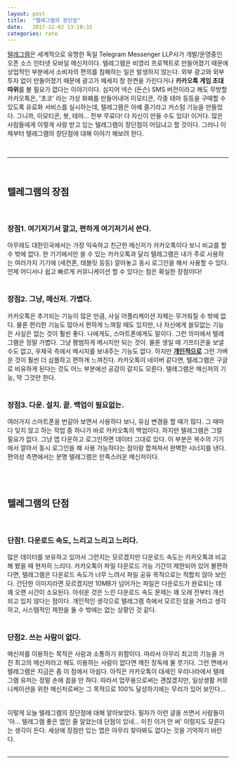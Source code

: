```yaml
---
layout: post
title:  "텔레그램의 장단점"
date:   2017-12-02 13:18:32
categories: rate
---
```


<p><a href="https://telegram.org" target="_blank">텔레그램</a>은 세계적으로 유명한 독일 Telegram Messenger LLP사가 개발/운영중인 오픈 소스 인터넷 모바일 메신저이다. 텔레그램은 비영리 프로젝트로 만들어졌기 때문에 상업적인 부분에서 소비자의 편의를 침해하는 일은 발생하지 않는다. 외부 광고와 외부 투자 없이 만들어졌기 때문에 광고가 메세지 창 한켠을 가린다거나 <strong>카카오톡 게임 초대 따위</strong>를 볼 필요가 없다는 이야기이다. 심지어 넥슨 (돈슨) SMS 버전이라고 해도 무방할 카카오톡은, '초코' 라는 가상 화폐를 만들어내어 이모티콘, 각종 테마 등등을 구매할 수 있도록 유료화 서비스를 실시하는데, 텔레그램은 아예 즐기라고 커스텀 기능을 만들었다. 그니까, 이모티콘, 봇, 테마... 전부 무료다! 다 자신이 만들 수도 있다! 이거다. 많은 사람들에게 이렇게 사랑 받고 있는 텔레그램이 장단점이 어딨냐고 할 것이다. 그러니 이제부터 텔레그램의 장단점에 대해 이야기 해보려 한다.</p>
<br>
<hr id="line">
<br>
<h2>텔레그램의 장점</h2>
<br>
<h3>장점1. 여기저기서 깔고, 편하게 여기저기서 쓴다.</h3>
아무래도 대한민국에서는 가장 익숙하고 친근한 메신저가 카카오톡이다 보니 비교를 할 수 밖에 없다. 한 기기에서만 쓸 수 있는 카카오톡과 달리 텔레그램은 내가 주로 사용하는 여러가지 기기에 (세컨폰, 태블릿 등등) 깔아놓고 동시 로그인을 해서 사용할 수 있다. 언제 어디서나 쉽고 빠르게 커뮤니케이션 할 수 있다는 점은 확실한 장점이다!
<br><br>
<h3>장점2. 그냥, 메신저. 가볍다.</h3>
카카오톡은 추가되는 기능이 많은 만큼, 사실 어플리케이션 자체는 무거워질 수 밖에 없다. 물론 편리한 기능도 많아서 편하게 느껴질 때도 있지만, 나 자신에게 쓸모없는 기능은 사실은 없는 것이 훨씬 좋다. 나에게도, 스마트폰에게도 말이다. 그런 의미에서 텔레그램은 정말 가볍다. 그냥 평범하게 메시지만 되는 것이. 물론 생일 때 기프티콘을 보낼 수도 없고, 우체국 측에서 메시지를 보내주는 기능도 없다. 하지만 <ins><b>개인적으로</b></ins> 그런 가벼운 것이 훨씬 더 심플하고 편하게 느껴진다. 카카오톡이 네이버 같다면, 텔레그램은 구글로 비유하게 된다는 것도 어느 부분에선 공감이 갈지도 모른다. 텔레그램은 메신저의 기능, 딱 그것만 한다. 
<br><br>
<h3>장점3. 다운. 설치. 끝. 백업이 필요없는.</h3>
여러가지 스마트폰을 번갈아 보면서 사용하다 보니, 유심 변경을 할 때가 많다. 그 때마다 잊지 않고 하는 작업 중 하나가 바로 카카오톡의 백업이다. 하지만 텔레그램은 그럴 필요가 없다. 그냥 앱 다운하고 로그인하면 데이터 그대로 있다. 이 부분은 복수의 기기에서 깔아서 동시 로그인을 해 사용 가능하다는 점이랑 합쳐져서 완벽한 시너지를 낸다. 편의성 측면에서는 분명 텔레그램은 만족스러운 메신저이다.
<br><br><br><br>
<h2>텔레그램의 단점</h2>
<br>
<h3>단점1. 다운로드 속도, 느리고 느리고 느리다.</h3>
많은 데이터를 보유하고 있어서 그런지는 모르겠지만 다운로드 속도는 카카오톡과 비교해 봤을 때 현저히 느리다. 카카오톡이 파일 다운로드 가능 기간이 제한되어 있어 불편하다면, 텔레그램은 다운로드 속도가 너무 느려서 파일 공유 목적으로는 적합치 않아 보인다. 간단한 이미지라면 모르겠지만 10MB가 넘어가는 파일은 다운로드가 완료되는 데 꽤 오랜 시간이 소요된다. 아쉬운 것은 느린 다운로드 속도 문제는 꽤 오래 전부터 개선되고 있지 않다는 점이다. 개인적인 생각으로 텔레그램 측에서 모르진 않을 거라고 생각하고, 시스템적인 제한을 둘 수 밖에는 없는 상황인 것 같다.
<br><br>
<h3>단점2. 쓰는 사람이 없다.</h3>
메신저를 이용하는 목적은 사람과 소통하기 위함이다. 따라서 아무리 최고의 기능을 가진 최고의 메신저라고 해도 이용하는 사람이 없다면 깨진 장독에 물 붓기다. 그런 면에서 텔레그램은 지금은 좀 이 점에서 아쉽다. 아직은 카카오톡이 대세인 우리나라에서 텔레그램 유저는 정말 손에 꼽을 만 하다. 따라서 업무용으로써는 괜찮겠지만, 일상생활 커뮤니케이션을 위한 메신저로써는 그 목적으로 100% 달성하기에는 무리가 있어 보인다...
<br><br><br>
이렇게 오늘 텔레그램의 장단점에 대해 알아보았다. 필자가 이런 글을 쓰면서 사람들이 '아... 텔레그램 좋은 앱인 줄 알았는데 단점이 있네... 미친 이거 안 써' 이럴지도 모른다는 생각이 든다. 세상에 장점만 있는 앱은 아무리 찾아봐도 없다는 것을 기억하기 바란다.
<br><br>
<hr id="line">
<br><br><br><br><br>